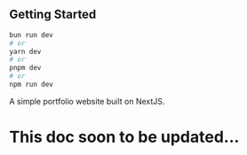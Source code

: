 ## Getting Started

```bash
bun run dev
# or
yarn dev
# or
pnpm dev
# or
npm run dev
```

A simple portfolio website built on NextJS.
# This doc soon to be updated...